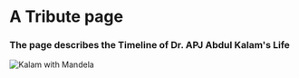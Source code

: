 # A Tribute page

### The page describes the Timeline of Dr. APJ Abdul Kalam's Life

![Kalam with Mandela](https://i.postimg.cc/h4rX5kfR/A-Tribute-Page.png)

